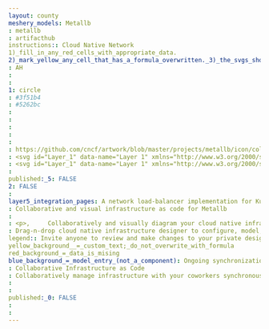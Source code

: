```yaml
---
layout: county 
meshery_models: Metallb
: metallb
: artifacthub
instructions:: Cloud Native Network
1)_fill_in_any_red_cells_with_appropriate_data.
2)_mark_yellow_any_cell_that_has_a_formula_overwritten._3)_the_svgs_shouldn't_have_xml_header_they_are_added_programmatically_through_workflows: Service Proxy
: AH
: 
: 
1: circle
: #3f51b4
: #5262bc
: 
: 
: 
: 
: 
: https://github.com/cncf/artwork/blob/master/projects/metallb/icon/color/metallb-icon-color.svg
: <svg id="Layer_1" data-name="Layer 1" xmlns="http://www.w3.org/2000/svg" viewBox="0 0 300 300"><defs><style>.cls-1{fill:#3f51b4;}</style></defs><path class="cls-1" d="M231.63,227.93943c-30.00761-17.33146-58.71143-33.90746-87.41141-50.48988-13.24879-7.65529-26.41962-15.45247-39.78346-22.8994-3.77076-2.10267-4.28206-3.84618-2.49894-7.8777,12.37322-27.98289,24.41409-56.11279,36.579-84.18772,2.10779-4.86236,3.76309-10.03406,10.67062-10.1197,6.91263-.08564,8.62929,4.87643,10.78438,9.85q34.57854,79.80981,69.25677,159.57614C229.88525,223.3097,230.43617,224.87552,231.63,227.93943ZM96.151,159.98133c1.7665-4.15423,3.184-4.77673,7.24753-2.30975,13.72174,8.33146,27.7413,16.17465,42.547,24.72343L68.27675,227.31566"/><path class="cls-1" d="M149.86967,293.90734A143.95368,143.95368,0,1,1,293.82335,149.95366,143.95367,143.95367,0,0,1,149.86967,293.90734Zm0-272.56865a128.615,128.615,0,1,0,128.615,128.615A128.615,128.615,0,0,0,149.86967,21.33869Z"/></svg>, 
: <svg id="Layer_1" data-name="Layer 1" xmlns="http://www.w3.org/2000/svg" viewBox="0 0 300 300"><defs><style>.cls-1{fill:#fff;}</style></defs><path class="cls-1" d="M231.63,227.93943c-30.00761-17.33146-58.71143-33.90746-87.41141-50.48988-13.24879-7.65529-26.41962-15.45247-39.78346-22.8994-3.77076-2.10267-4.28206-3.84618-2.49894-7.8777,12.37322-27.98289,24.41409-56.11279,36.579-84.18772,2.10779-4.86236,3.76309-10.03406,10.67062-10.1197,6.91263-.08564,8.62929,4.87643,10.78438,9.85q34.57854,79.80981,69.25677,159.57614C229.88525,223.3097,230.43617,224.87552,231.63,227.93943ZM96.151,159.98133c1.7665-4.15423,3.184-4.77673,7.24753-2.30975,13.72174,8.33146,27.7413,16.17465,42.547,24.72343L68.27675,227.31566"/><path class="cls-1" d="M149.86967,293.90734A143.95368,143.95368,0,1,1,293.82335,149.95366,143.95367,143.95367,0,0,1,149.86967,293.90734Zm0-272.56865a128.615,128.615,0,1,0,128.615,128.615A128.615,128.615,0,0,0,149.86967,21.33869Z"/></svg>
: 
published:_5: FALSE
2: FALSE
: 
layer5_integration_pages: A network load-balancer implementation for Kubernetes using standard routing protocols
: Collaborative and visual infrastructure as code for Metallb
: 
: <p>,     Collaboratively and visually diagram your cloud native infrastructure with GitOps-style pipeline integration. Design, test, and manage configuration your Kubernetes-based, containerized applications as a visual topology., </p>, <p>,     Looking for best practice cloud native design and deployment best practices? Choose from thousands of pre-built components in MeshMap. Choose from hundreds of ready-made design patterns by importing templates from Meshery Catalog or use our low code designer, MeshMap, to create and deploy your own cloud native infrastructure designs., </p>
: Drag-n-drop cloud native infrastructure designer to configure, model, and deploy your workloads.
legend:: Invite anyone to review and make changes to your private designs.
yellow_background__=_custom_text;_do_not_overwrite_with_formula
red_background_=_data_is_mising
blue_background_=_model_entry_(not_a_component): Ongoing synchronization of Kubernetes configuration and changes across any number of clusters.
: Collaborative Infrastructure as Code
: Collaboratively manage infrastructure with your coworkers synchronously sharing the same designs.
: 
: 
published:_0: FALSE
: 
: 
---
```

